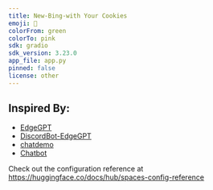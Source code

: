 ```yaml
---
title: New-Bing-with Your Cookies
emoji: 🐨
colorFrom: green
colorTo: pink
sdk: gradio
sdk_version: 3.23.0
app_file: app.py
pinned: false
license: other
---
```

## Inspired By:
- [EdgeGPT](https://github.com/acheong08/EdgeGPT)
- [DiscordBot-EdgeGPT](https://github.com/FuseFairy/DiscordBot-EdgeGPT)
- [chatdemo](https://github.com/simpx/chatdemo)
- [Chatbot](https://medium.datadriveninvestor.com/build-your-own-chatbot-using-chatgpt-for-inspiration-2a2ae6ebb288)

Check out the configuration reference at https://huggingface.co/docs/hub/spaces-config-reference
